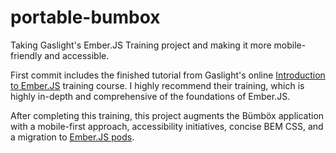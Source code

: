# portable-bumbox
Taking Gaslight's Ember.JS Training project and making it more mobile-friendly and accessible.

First commit includes the finished tutorial from Gaslight's online [Introduction to Ember.JS](https://teamgaslight.com/training/courses/14-introduction-to-ember-js) training course.  I highly recommend their training, which is highly in-depth and comprehensive of the foundations of Ember.JS.

After completing this training, this project augments the Bümböx application with a mobile-first approach, accessibility initiatives, concise BEM CSS, and a migration to [Ember.JS pods](https://ember-cli.com/user-guide/#using-pods).
